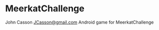 MeerkatChallenge
================
John Casson <JCasson@gmail.com>
Android game for MeerkatChallenge

